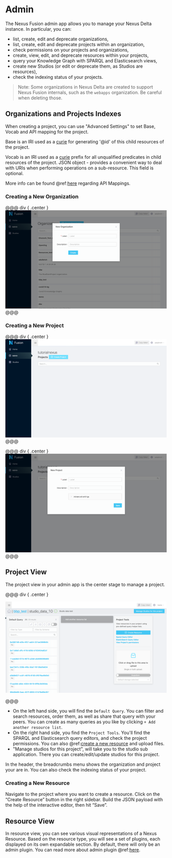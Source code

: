 # Admin

The Nexus Fusion admin app allows you to manage your Nexus Delta instance. In particular, you can:

* list, create, edit and deprecate organizations,
* list, create, edit and deprecate projects within an organization,
* check permissions on your projects and organizations,
* create, view, edit, and deprecate resources within your projects,
* query your Knowledge Graph with SPARQL and Elasticsearch views,
* create new Studios (or edit or deprecate them, as Studios are resources),
* check the indexing status of your projects.

> Note: Some organizations in Nexus Delta are created to support Nexus Fusion internals, such as the `webapps` organization. Be careful when deleting those.

## Organizations and Projects Indexes

When creating a project, you can use  "Advanced Settings" to set Base, Vocab and API mapping for the project.

Base is an IRI used as a [curie](https://www.w3.org/TR/2010/NOTE-curie-20101216/) for generating '@id' of this child resources of the project.

Vocab is an IRI used as a [curie](https://www.w3.org/TR/2010/NOTE-curie-20101216/) prefix for all unqualified predicates in child resources of the project. JSON object - provides a convenient way to deal with URIs when performing operations on a sub-resource. This field is optional.

More info can be found @ref:[here](../delta/api/current/admin-projects-api.md#api-mappings) regarding API Mappings.

### Creating a New Organization

@@@ div { .center }
![](../assets/try-nexus-sandbox-admin-create-org-form.png)
@@@

### Creating a New Project

@@@ div { .center }
![](../assets/try-nexus-sandbox-admin-organization.png)
@@@

@@@ div { .center }
![](../assets/try-nexus-sandbox-admin-create-project-form.png)
@@@

## Project View

The project view in your admin app is the center stage to manage a project.

@@@ div { .center }

![Project View](../assets/fusion-admin-project-page.png)

@@@

* On the left hand side, you will find the `Default Query`. You can filter and search resources, order them, as well as share that query with your peers. You can create as many queries as you like by clicking `+ Add another resource list`.
* On the right hand side, you find the `Project Tools`. You'll find the SPARQL and Elasticsearch query editors, and check the project permissions. You can also @ref:[create a new resource](admin.md#creating-a-new-resource) and upload files.
* "Manage studios for this project", will take you to the studio sub application. There you can create/edit/update studios for this project.

In the header, the breadcrumbs menu shows the organization and project your are in. You can also check the indexing status of your project.

### Creating a New Resource

Navigate to the project where you want to create a resource. Click on the “Create Resource” button in the right sidebar. Build the JSON payload with the help of the interactive editor, then hit “Save”.

## Resource View

In resource view, you can see various visual representations of a Nexus Resource. Based on the resource type, you will see a set of plugins, each displayed on its own expandable section. By default, there will only be an admin plugin. You can read more about admin plugin  @ref:[here](plugins.md#default-plugins). 



